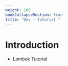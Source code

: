 ```yaml
---
weight: 100
bookCollapseSection: true
title: "Dev - Tutorial "
---
```


# Introduction

- Lombok Tutorial 

